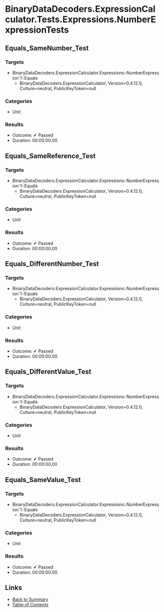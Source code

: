 # BinaryDataDecoders.ExpressionCalculator.Tests.Expressions.NumberExpressionTests

## Equals_SameNumber_Test

### Targets

* BinaryDataDecoders.ExpressionCalculator.Expressions::NumberExpression`1::Equals
  * BinaryDataDecoders.ExpressionCalculator, Version=0.4.12.0, Culture=neutral, PublicKeyToken=null

### Categories

* Unit

### Results

* Outcome: ✔ Passed
* Duration: 00:00:00.00

## Equals_SameReference_Test

### Targets

* BinaryDataDecoders.ExpressionCalculator.Expressions::NumberExpression`1::Equals
  * BinaryDataDecoders.ExpressionCalculator, Version=0.4.12.0, Culture=neutral, PublicKeyToken=null

### Categories

* Unit

### Results

* Outcome: ✔ Passed
* Duration: 00:00:00.00

## Equals_DifferentNumber_Test

### Targets

* BinaryDataDecoders.ExpressionCalculator.Expressions::NumberExpression`1::Equals
  * BinaryDataDecoders.ExpressionCalculator, Version=0.4.12.0, Culture=neutral, PublicKeyToken=null

### Categories

* Unit

### Results

* Outcome: ✔ Passed
* Duration: 00:00:00.00

## Equals_DifferentValue_Test

### Targets

* BinaryDataDecoders.ExpressionCalculator.Expressions::NumberExpression`1::Equals
  * BinaryDataDecoders.ExpressionCalculator, Version=0.4.12.0, Culture=neutral, PublicKeyToken=null

### Categories

* Unit

### Results

* Outcome: ✔ Passed
* Duration: 00:00:00.00

## Equals_SameValue_Test

### Targets

* BinaryDataDecoders.ExpressionCalculator.Expressions::NumberExpression`1::Equals
  * BinaryDataDecoders.ExpressionCalculator, Version=0.4.12.0, Culture=neutral, PublicKeyToken=null

### Categories

* Unit

### Results

* Outcome: ✔ Passed
* Duration: 00:00:00.00

## Links

* [Back to Summary](../Summary.md)
* [Table of Contents](../../TOC.md)
